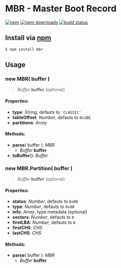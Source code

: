 # MBR - Master Boot Record
[![npm](http://img.shields.io/npm/v/mbr.svg?style=flat)](https://npmjs.org/mbr)
[![npm downloads](http://img.shields.io/npm/dm/mbr.svg?style=flat)](https://npmjs.org/mbr)
[![build status](http://img.shields.io/travis/jhermsmeier/node-mbr.svg?style=flat)](https://travis-ci.org/jhermsmeier/node-mbr)


## Install via [npm](https://npmjs.org)

```sh
$ npm install mbr
```


## Usage

### new MBR( buffer )

> *Buffer* __buffer__ (optional)  

#### Properties:

- **type**: *String*, defauts to `'CLASSIC'`
- **tableOffset**: *Number*, defauts to `0x1BE`
- **partitions**: *Array*

#### Methods:

- **parse**( buffer ): *MBR*
  - *Buffer* **buffer**
- **toBuffer**(): *Buffer*


### new MBR.Partition( buffer )

> *Buffer* __buffer__ (optional)  

#### Properties:

- **status**: *Number*, defauts to `0x00`
- **type**: *Number*, defauts to `0x00`
- **info**: *Array*, type metadata (optional)
- **sectors**: *Number*, defauts to `0`
- **firstLBA**: *Number*, defauts to `0`
- **firstCHS**: *CHS*
- **lastCHS**: *CHS*

#### Methods:

- **parse**( buffer ): *MBR*
  - *Buffer* **buffer**
